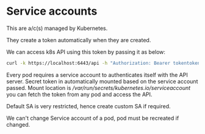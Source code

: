 # Service accounts

This are a/c(s) managed by Kubernetes.

They create a token automatically when they are created.

We can access k8s API using this token by passing it as below:

```sh
curl -k https://localhost:6443/api -h "Authorization: Bearer tokentokentoken..."
```

Every pod requires a  service account to authenticates itself with the API server. Secret token in automatically mounted based on the service account  passed. Mount location is */var/run/secrets/kubernetes.io/serviceaccount* you can fetch the token from any pod and access the API.

Default SA is very restricted, hence create custom SA if required.

We can't change Service account of a pod, pod must be recreated if changed.
